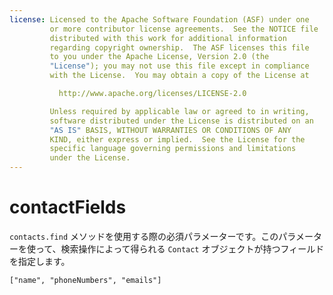 ```yaml
---
license: Licensed to the Apache Software Foundation (ASF) under one
         or more contributor license agreements.  See the NOTICE file
         distributed with this work for additional information
         regarding copyright ownership.  The ASF licenses this file
         to you under the Apache License, Version 2.0 (the
         "License"); you may not use this file except in compliance
         with the License.  You may obtain a copy of the License at

           http://www.apache.org/licenses/LICENSE-2.0

         Unless required by applicable law or agreed to in writing,
         software distributed under the License is distributed on an
         "AS IS" BASIS, WITHOUT WARRANTIES OR CONDITIONS OF ANY
         KIND, either express or implied.  See the License for the
         specific language governing permissions and limitations
         under the License.
---
```


contactFields
=============

`contacts.find` メソッドを使用する際の必須パラメーターです。このパラメーターを使って、検索操作によって得られる `Contact` オブジェクトが持つフィールドを指定します。

    ["name", "phoneNumbers", "emails"]
